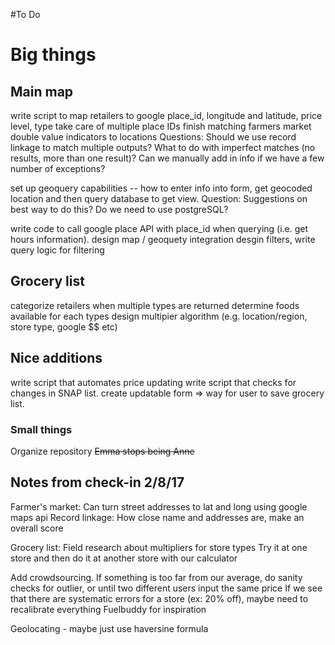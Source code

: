 #To Do

# Big things
## Main map
write script to map retailers to google place_id, longitude and latitude, price level, type
	take care of multiple place IDs
finish matching farmers market double value indicators to locations
Questions: 
Should we use record linkage to match multiple outputs?
What to do with imperfect matches (no results, more than one result)? Can we manually add in info if we have a few number of exceptions?

set up geoquery capabilities -- how to enter info into form, get geocoded location and then query database to get view.
Question: Suggestions on best way to do this? Do we need to use postgreSQL?

write code to call google place API with place_id when querying (i.e. get hours information).
design map / geoquety integration
desgin filters, write query logic for filtering


## Grocery list
categorize retailers when multiple types are returned
determine foods available for each types
design multipier algorithm (e.g. location/region, store type, google $$ etc)



## Nice additions
write script that automates price updating
write script that checks for changes in SNAP list.
create updatable form => way for user to save grocery list.

### Small things
Organize repository
~~Emma stops being Anne~~

## Notes from check-in 2/8/17
Farmer's market: Can turn street addresses to lat and long using google maps api
Record linkage: How close name and addresses are, make an overall score

Grocery list: 
Field research about multipliers for store types
Try it at one store and then do it at another store with our calculator

Add crowdsourcing. 
	If something is too far from our average, do sanity checks for outlier, or until two different users input the same price
	If we see that there are systematic errors for a store (ex: 20% off), maybe need to recalibrate everything
	Fuelbuddy for inspiration

Geolocating - maybe just use haversine formula

